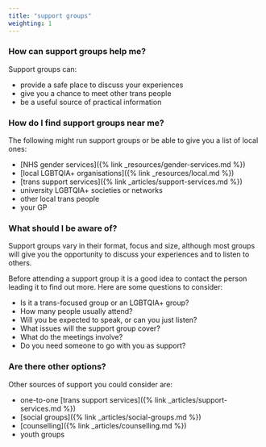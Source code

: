 ```yaml
---
title: "support groups"
weighting: 1
---
```


### How can support groups help me?

Support groups can:

*   provide a safe place to discuss your experiences
*   give you a chance to meet other trans people
*   be a useful source of practical information

### How do I find support groups near me?

The following might run support groups or be able to give you a list of local ones:

- [NHS gender services]({% link _resources/gender-services.md %})
- [local LGBTQIA+ organisations]({% link _resources/local.md %})
- [trans support services]({% link _articles/support-services.md %})
- university LGBTQIA+ societies or networks
- other local trans people
- your GP

### What should I be aware of?

Support groups vary in their format, focus and size, although most groups will give you the opportunity to discuss your experiences and to listen to others.

Before attending a support group it is a good idea to contact the person leading it to find out more. Here are some questions to consider:

*   Is it a trans-focused group or an LGBTQIA+ group?
*   How many people usually attend?
*   Will you be expected to speak, or can you just listen?
*   What issues will the support group cover?
*   What do the meetings involve?
*   Do you need someone to go with you as support?

### Are there other options?

Other sources of support you could consider are:

*   one-to-one [trans support services]({% link _articles/support-services.md %})
*   [social groups]({% link _articles/social-groups.md %})
*   [counselling]({% link _articles/counselling.md %})
*   youth groups